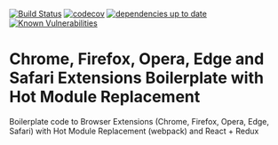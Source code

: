 [![Build Status](https://travis-ci.org/tranotheron/Chrome-Firefox-Opera-Edge-Safari-Extensions-Boilerplate-with-Hot-Module-Replacement.svg?branch=master)](https://travis-ci.org/tranotheron/Chrome-Firefox-Opera-Edge-Safari-Extensions-Boilerplate-with-Hot-Module-Replacement)
[![codecov](https://codecov.io/gh/tranotheron/Chrome-Firefox-Opera-Edge-Safari-Extensions-Boilerplate-with-Hot-Module-Replacement/branch/master/graph/badge.svg)](https://codecov.io/gh/tranotheron/Chrome-Firefox-Opera-Edge-Safari-Extensions-Boilerplate-with-Hot-Module-Replacement)
[![dependencies up to date](https://david-dm.org/tranotheron/Chrome-Firefox-Opera-Edge-Safari-Extensions-Boilerplate-with-Hot-Module-Replacement.svg)](https://david-dm.org/tranotheron/Chrome-Firefox-Opera-Edge-Safari-Extensions-Boilerplate-with-Hot-Module-Replacement.svg)
[![Known Vulnerabilities](https://snyk.io/test/github/tranotheron/chrome-firefox-opera-edge-safari-extensions-boilerplate-with-hot-module-replacement/badge.svg)](https://snyk.io/test/github/tranotheron/chrome-firefox-opera-edge-safari-extensions-boilerplate-with-hot-module-replacement)

# Chrome, Firefox, Opera, Edge and Safari Extensions Boilerplate with Hot Module Replacement
Boilerplate code to Browser Extensions (Chrome, Firefox, Opera, Edge, Safari) with Hot Module Replacement (webpack) and React + Redux
